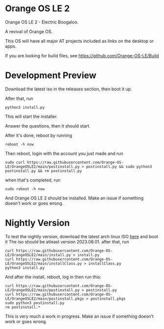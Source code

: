 # Orange OS LE 2
Orange OS LE 2 - Electric Boogaloo.

A revival of Orange OS.

This OS will have all major AT projects included as links on the desktop or apps.

If you are looking for build files, see https://github.com/Orange-OS-LE/Build

# Development Preview

Download the latest iso in the releases section, then boot it up. 

After that, run
```
python3 install.py
```

This will start the installer.

Answer the questions, then it should start.

After it's done, reboot by running 
```
reboot -h now
```
Then reboot, login with the account you just made and run
```
sudo curl https://raw.githubusercontent.com/Orange-OS-LE/OrangeOSLE2/main/postinstall.py > postinstall.py && sudo python3 postinstall.py && rm postinstall.py
```
when that's completed, run
```
sudo reboot -h now
```
And Orange OS LE 2 should be installed. Make an issue if something doesn't work or goes wrong.

# Nightly Version

To test the nightly version, download the latest arch linux ISO [here](https://archlinux.org/download/) and boot it The iso should be atleast version 2023.08.01.
after that, run
```
curl https://raw.githubusercontent.com/Orange-OS-LE/OrangeOSLE2/main/install.py > install.py
curl https://raw.githubusercontent.com/Orange-OS-LE/OrangeOSLE2/main/installClass.py > installClass.py
python3 install.py
```
And after the install, reboot, log in then run this: 
```
curl https://raw.githubusercontent.com/Orange-OS-LE/OrangeOSLE2/main/postinstall.py > postinstall.py
curl https://raw.githubusercontent.com/Orange-OS-LE/OrangeOSLE2/main/postinstall.pkgs > postinstall.pkgs
sudo python3 postinstall.py
rm postinstall.*
```
This is very much a work in progress. Make an issue if something doesn't work or goes wrong.
